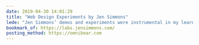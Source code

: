 ```yaml
---
date: 2019-04-30 14:01:29
title: "Web Design Experiments by Jen Simmons"
lede: "Jen Simmons’ demos and experiments were instrumental in my learning CSS Grid, and even if you already know your way around the spec blindfolded, I guarantee you’ll find something new and interesting here!"
bookmark_of: https://labs.jensimmons.com/
posting_method: https://omnibear.com
---
```



